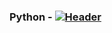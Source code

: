 ### Python - [![Header](https://www.codewars.com/users/SayNoToMustache/badges/large)](https://www.codewars.com/users/SayNoToMustache)


<!--
**SayNoToMustache/SayNoToMustache** is a ✨ _special_ ✨ repository because its `README.md` (this file) appears on your GitHub profile.

Here are some ideas to get you started:

- 🔭 I’m currently working on ...
- 🌱 I’m currently learning ...
- 👯 I’m looking to collaborate on ...
- 🤔 I’m looking for help with ...
- 💬 Ask me about ...
- 📫 How to reach me: ...
- 😄 Pronouns: ...
- ⚡ Fun fact: ...
-->
